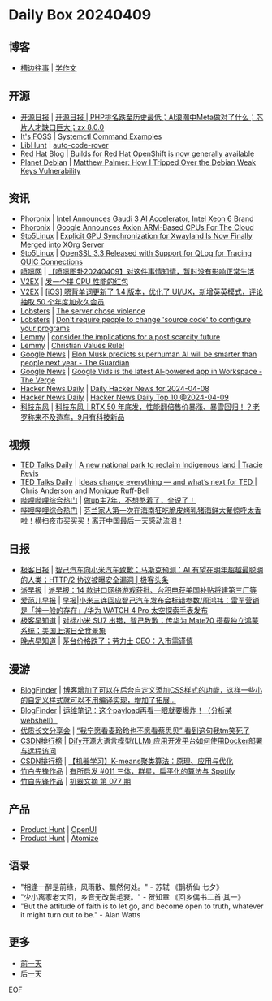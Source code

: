 # Daily Box 20240409

## 博客
- [槽边往事](https://www.hecaitou.com/) | [学作文](https://www.hecaitou.com/2024/04/learning-composition.html)

## 开源
- [开源日报](https://www.oschina.net/news/column?columnId=25) | [开源日报 | PHP排名跌至历史最低；AI浪潮中Meta做对了什么；芯片人才缺口巨大；zx 8.0.0](https://www.oschina.net/news/286898)
- [It's FOSS](https://itsfoss.com/) | [Systemctl Command Examples](https://itsfoss.com/systemctl-command/)
- [LibHunt](https://www.libhunt.com/) | [auto-code-rover](https://www.libhunt.com/r/auto-code-rover)
- [Red Hat Blog](https://www.redhat.com/en/blog) | [Builds for Red Hat OpenShift is now generally available](https://www.redhat.com/en/blog/builds-red-hat-openshift-now-generally-available)
- [Planet Debian](https://planet.debian.org/) | [Matthew Palmer: How I Tripped Over the Debian Weak Keys Vulnerability](https://www.hezmatt.org/~mpalmer/blog/2024/04/09/how-i-tripped-over-the-debian-weak-keys-vuln.html)

## 资讯
- [Phoronix](https://www.phoronix.com/) | [Intel Announces Gaudi 3 AI Accelerator, Intel Xeon 6 Brand](https://www.phoronix.com/review/intel-gaudi-3-xeon-6)
- [Phoronix](https://www.phoronix.com/) | [Google Announces Axion ARM-Based CPUs For The Cloud](https://www.phoronix.com/news/Google-Cloud-Axion-CPUs)
- [9to5Linux](https://9to5linux.com/) | [Explicit GPU Synchronization for Xwayland Is Now Finally Merged into XOrg Server](https://9to5linux.com/explicit-gpu-synchronization-for-xwayland-is-now-finally-merged-into-xorg-server)
- [9to5Linux](https://9to5linux.com/) | [OpenSSL 3.3 Released with Support for QLog for Tracing QUIC Connections](https://9to5linux.com/openssl-3-3-released-with-support-for-qlog-for-tracing-quic-connections)
- [喷嚏网](http://www.dapenti.com/blog/blog.asp?subjectid=70&name=xilei) | [【喷嚏图卦20240409】对这件事情知情，暂时没有影响正常生活](http://www.dapenti.com/blog/more.asp?name=xilei&id=177920)
- [V2EX](https://www.v2ex.com/) | [发一个拼 CPU 性能的红包](https://www.v2ex.com/t/1030992)
- [V2EX](https://www.v2ex.com/) | [[iOS] 嗯背单词更新了 1.4 版本，优化了 UI/UX，新增英英模式，评论抽取 50 个年度加永久会员](https://www.v2ex.com/t/1030937)
- [Lobsters](https://lobste.rs/) | [The server chose violence](https://lobste.rs/s/2q0ole/server_chose_violence)
- [Lobsters](https://lobste.rs/) | [Don't require people to change 'source code' to configure your programs](https://lobste.rs/s/sjadl5/don_t_require_people_change_source_code)
- [Lemmy](https://lemmy.world/?dataType=Post&listingType=All&page=1&sort=TopDay) | [consider the implications for a post scarcity future](https://slrpnk.net/pictrs/image/d3653eb5-2beb-43c9-a966-7b07030ed534.webp)
- [Lemmy](https://lemmy.world/?dataType=Post&listingType=All&page=1&sort=TopDay) | [Christian Values Rule!](https://slrpnk.net/pictrs/image/789efd52-ea2f-4e75-bda4-db846c9342bd.webp)
- [Google News](https://news.google.com/topics/CAAqJggKIiBDQkFTRWdvSUwyMHZNRGRqTVhZU0FtVnVHZ0pWVXlnQVAB/sections/CAQiQ0NCQVNMQW9JTDIwdk1EZGpNWFlTQW1WdUdnSlZVeUlOQ0FRYUNRb0hMMjB2TUcxcmVpb0pFZ2N2YlM4d2JXdDZLQUEqKggAKiYICiIgQ0JBU0Vnb0lMMjB2TURkak1YWVNBbVZ1R2dKVlV5Z0FQAVAB) | [Elon Musk predicts superhuman AI will be smarter than people next year - The Guardian](https://news.google.com/rss/articles/CBMieWh0dHBzOi8vd3d3LnRoZWd1YXJkaWFuLmNvbS90ZWNobm9sb2d5LzIwMjQvYXByLzA5L2Vsb24tbXVzay1wcmVkaWN0cy1zdXBlcmh1bWFuLWFpLXdpbGwtYmUtc21hcnRlci10aGFuLXBlb3BsZS1uZXh0LXllYXLSAXlodHRwczovL2FtcC50aGVndWFyZGlhbi5jb20vdGVjaG5vbG9neS8yMDI0L2Fwci8wOS9lbG9uLW11c2stcHJlZGljdHMtc3VwZXJodW1hbi1haS13aWxsLWJlLXNtYXJ0ZXItdGhhbi1wZW9wbGUtbmV4dC15ZWFy?oc=5)
- [Google News](https://news.google.com/topics/CAAqJggKIiBDQkFTRWdvSUwyMHZNRGRqTVhZU0FtVnVHZ0pWVXlnQVAB/sections/CAQiQ0NCQVNMQW9JTDIwdk1EZGpNWFlTQW1WdUdnSlZVeUlOQ0FRYUNRb0hMMjB2TUcxcmVpb0pFZ2N2YlM4d2JXdDZLQUEqKggAKiYICiIgQ0JBU0Vnb0lMMjB2TURkak1YWVNBbVZ1R2dKVlV5Z0FQAVAB) | [Google Vids is the latest AI-powered app in Workspace - The Verge](https://news.google.com/rss/articles/CBMiTWh0dHBzOi8vd3d3LnRoZXZlcmdlLmNvbS8yMDI0LzQvOS8yNDEyNDE2OC9nb29nbGUtdmlkcy12aWRlby1haS13b3Jrc3BhY2UtYXBw0gEA?oc=5)
- [Hacker News Daily](https://www.daemonology.net/hn-daily/) | [Daily Hacker News for 2024-04-08](https://www.daemonology.net/hn-daily/2024-04-08.html)
- [Hacker News Daily](https://github.com/headllines/hackernews-daily) | [Hacker News Daily Top 10 @2024-04-09](https://github.com/headllines/hackernews-daily/issues/1365)
- [科技东风](https://m.smzdm.com/tag/tn0400v/) | [科技东风｜RTX 50 年底发，性能翻倍售价暴涨、暴雪回归！？老罗称来不及造车，9月有科技新品](https://post.m.smzdm.com/p/adm62ged/)

## 视频
- [TED Talks Daily](https://www.ted.com/talks) | [A new national park to reclaim Indigenous land | Tracie Revis](https://www.ted.com/talks/tracie_revis_a_new_national_park_to_reclaim_indigenous_land?rss)
- [TED Talks Daily](https://www.ted.com/talks) | [Ideas change everything — and what’s next for TED | Chris Anderson and Monique Ruff-Bell](https://www.ted.com/talks/chris_anderson_and_monique_ruff_bell_ideas_change_everything_and_what_s_next_for_ted?rss)
- [哔哩哔哩综合热门](https://www.bilibili.com/v/popular/all/) | [做up主7年，不想憋着了，全说了！](https://b23.tv/BV18m411679g)
- [哔哩哔哩综合热门](https://www.bilibili.com/v/popular/all/) | [芬兰家人第一次在海南狂吃脆皮烤乳猪海鲜大餐惊呼太香啦！横扫夜市买买买！离开中国最后一天感动流泪！](https://b23.tv/BV13x421S7re)

## 日报
- [极客日报](https://blog.csdn.net/csdngeeknews) | [智己汽车向小米汽车致歉；马斯克预测：AI 有望在明年超越最聪明的人类；HTTP/2 协议被曝安全漏洞 | 极客头条](https://blog.csdn.net/weixin_39786569/article/details/137543273)
- [派早报](https://sspai.com/tag/%E6%B4%BE%E6%97%A9%E6%8A%A5) | [派早报：14 款进口网络游戏获批、台积电获美国补贴将建第三厂等](https://sspai.com/post/87916)
- [爱范儿早报](https://www.ifanr.com/category/ifanrnews) | [早报|小米三连回应智己汽车发布会标错参数/周鸿祎：雷军营销是「神一般的存在」/华为 WATCH 4 Pro 太空探索手表发布](https://www.ifanr.com/1580504)
- [极客早知道](https://www.geekpark.net/column/74) | [对标小米 SU7 出错，智己致歉；传华为 Mate70 搭载独立鸿蒙系统；美国上演日全食景象](https://www.geekpark.net/news/333433)
- [晚点早知道](https://www.latepost.com/news/index?proma=3) | [茅台价格跌了；劳力士 CEO：入市需谨慎](https://www.latepost.com/news/dj_detail?id=2219)

## 漫游
- [BlogFinder](https://bf.zzxworld.com/) | [博客增加了可以在后台自定义添加CSS样式的功能，这样一些小的自定义样式就可以不用编译实现，增加了拓展...](https://www.wikimoe.com/post/h99acgxu?utm_source=blogfinder)
- [BlogFinder](https://bf.zzxworld.com/) | [运维笔记：这个payload再看一眼就要爆炸！（分析某webshell）](https://sophiatazar.com/archives/869.html?utm_source=blogfinder)
- [优质长文分享会](https://m.okjike.com/topics/56d2fabe7cb3331100467e2b) | [“我宁愿看麦玲玲也不愿看蔡思贝” 看到这句我tm笑死了](https://mp.weixin.qq.com/s/bbqnK_XEVIroAO2UsAOTMA)
- [CSDN排行榜](https://blog.csdn.net/rank/list) | [Dify开源大语言模型(LLM) 应用开发平台如何使用Docker部署与远程访问](https://blog.csdn.net/a1657054242/article/details/137525676)
- [CSDN排行榜](https://blog.csdn.net/rank/list) | [【机器学习】K-means聚类算法：原理、应用与优化](https://blog.csdn.net/qq_38614074/article/details/137456095)
- [竹白先锋作品](https://www.zhubai.wiki/) | [有所启发 #011 三体，群星，扁平化的算法与 Spotify](https://open.zhubai.wiki/a/l/t/z/pl/speciouspm/2389376540095307776)
- [竹白先锋作品](https://www.zhubai.wiki/) | [机器文摘 第 077 期](https://open.zhubai.wiki/a/l/t/z/pl/niupitools/2389288759767625728)

## 产品
- [Product Hunt](https://www.producthunt.com) | [OpenUI](https://www.producthunt.com/posts/openui)
- [Product Hunt](https://www.producthunt.com) | [Atomize](https://www.producthunt.com/posts/atomize-2)

## 语录
- "相逢一醉是前缘，风雨散、飘然何处。" - 苏轼 《鹊桥仙·七夕》
- "少小离家老大回，乡音无改鬓毛衰。" - 贺知章 《回乡偶书二首·其一》
- "But the attitude of faith is to let go, and become open to truth, whatever it might turn out to be." - Alan Watts

## 更多
- [前一天](daily-box-20240408.md)
- [后一天](daily-box-20240410.md)

EOF